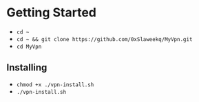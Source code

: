 # Getting Started

- `cd ~`
- `cd ~ && git clone https://github.com/0xSlaweekq/MyVpn.git`
- `cd MyVpn`

## Installing

- `chmod +x ./vpn-install.sh`
- `./vpn-install.sh`
